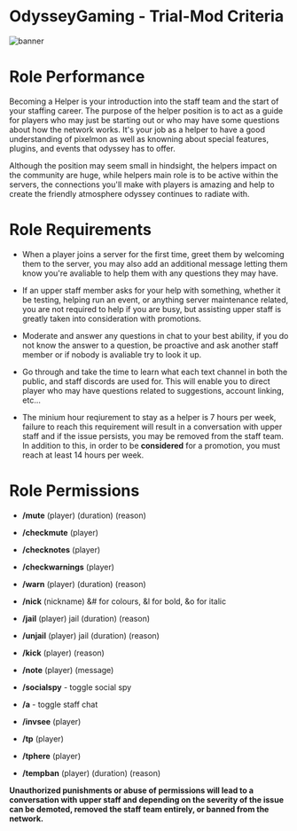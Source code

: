 # OdysseyGaming - Trial-Mod Criteria
![banner](https://media.discordapp.net/attachments/296281857232732161/923334494549835827/unknown.png)
# Role Performance

Becoming a Helper is your introduction into the staff team and the start of your staffing career. The purpose of the helper position is to act as a guide for players who may just be starting out or who may have some questions about how the network works. It's your job as a helper to have a good understanding of pixelmon as well as knowning about special features, plugins, and events that odyssey has to offer.

Although the position may seem small in hindsight, the helpers impact on the community are huge, while helpers main role is to be active within the servers, the connections you'll make with players is amazing and help to create the friendly atmosphere odyssey continues to radiate with.

# Role Requirements 

- When a player joins a server for the first time, greet them by welcoming them to the server, you may also add an additional message letting them know you're avaliable to help them with any questions they may have.

- If an upper staff member asks for your help with something, whether it be testing, helping run an event, or anything server maintenance related, you are not required to help if you are busy, but assisting upper staff is greatly taken into consideration with promotions.

- Moderate and answer any questions in chat to your best ability, if you do not know the answer to a question, be proactive and ask another staff member or if nobody is avaliable try to look it up.

- Go through and take the time to learn what each text channel in both the public, and staff discords are used for. This will enable you to direct player who may have questions related to suggestions, account linking, etc... 

- The minium hour reqiurement to stay as a helper is 7 hours per week, failure to reach this requirement will result in a conversation with upper staff and if the issue persists, you may be removed from the staff team. In addition to this, in order to be **considered** for a promotion, you must reach at least 14 hours per week.

# Role Permissions

- **/mute** (player) (duration) (reason)

- **/checkmute** (player)

- **/checknotes** (player)

- **/checkwarnings** (player) 

- **/warn** (player) (duration) (reason)

- **/nick** (nickname) &# for colours, &l for bold, &o for italic

- **/jail** (player) jail (duration) (reason)

- **/unjail** (player) jail (duration) (reason)

- **/kick** (player) (reason)

- **/note** (player) (message)

- **/socialspy** - toggle social spy

- **/a** - toggle staff chat

- **/invsee** (player)

- **/tp** (player)

- **/tphere** (player)

- **/tempban** (player) (duration) (reason)


**Unauthorized punishments or abuse of permissions will lead to a conversation with upper staff and depending on the severity of the issue can be demoted, removed the staff team                                                                  entirely, or banned from the network.**
